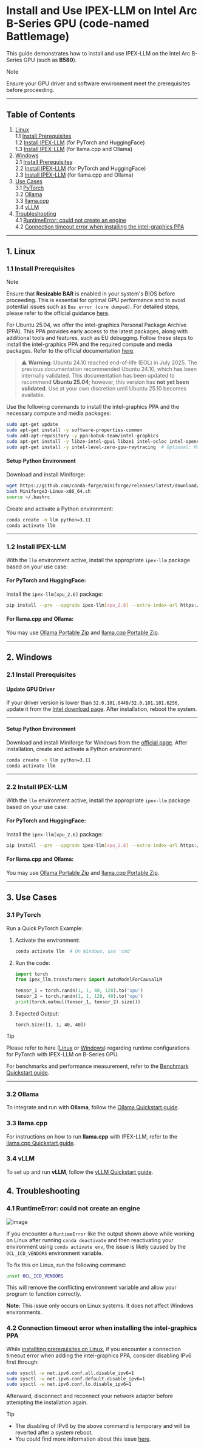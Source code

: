 # Install and Use IPEX-LLM on Intel Arc B-Series GPU (code-named Battlemage)

This guide demonstrates how to install and use IPEX-LLM on the Intel Arc B-Series GPU (such as **B580**). 

> [!NOTE]  
> Ensure your GPU driver and software environment meet the prerequisites before proceeding.

---

## Table of Contents

1. [Linux](#1-linux)  
   1.1 [Install Prerequisites](#11-install-prerequisites)  
   1.2 [Install IPEX-LLM](#for-pytorch-and-huggingface) (for PyTorch and HuggingFace)  
   1.3 [Install IPEX-LLM](#for-llamacpp-and-ollama) (for llama.cpp and Ollama)  
2. [Windows](#2-windows)   
   2.1 [Install Prerequisites](#21-install-prerequisites)  
   2.2 [Install IPEX-LLM](#for-pytorch-and-huggingface-1) (for PyTorch and HuggingFace)  
   2.3 [Install IPEX-LLM](#for-llamacpp-and-ollama-1) (for llama.cpp and Ollama)  
3. [Use Cases](#3-use-cases)  
   3.1 [PyTorch](#31-pytorch)  
   3.2 [Ollama](#32-ollama)  
   3.3 [llama.cpp](#33-llamacpp)  
   3.4 [vLLM](#34-vllm)
4. [Troubleshooting](#4-troubleshooting)  
   4.1 [RuntimeError: could not create an engine](#41-runtimeerror-could-not-create-an-engine)  
   4.2 [Connection timeout error when installing the intel-graphics PPA](#42-connection-timeout-error-when-installing-the-intel-graphics-ppa)

---

## 1. Linux

### 1.1 Install Prerequisites

> [!NOTE]
> Ensure that **Resizable BAR** is enabled in your system's BIOS before proceeding. This is essential for optimal GPU performance and to avoid potential issues such as `Bus error (core dumped)`. For detailed steps, please refer to the official guidance [here](https://www.intel.com/content/www/us/en/support/articles/000090831/graphics.html).

For Ubuntu 25.04, we offer the intel-graphics Personal Package Archive (PPA). This PPA provides early access to the latest packages, along with additional tools and features, such as EU debugging. Follow these steps to install the intel-graphics PPA and the required compute and media packages. Refer to the official documentation [here](https://dgpu-docs.intel.com/driver/client/overview.html#ubuntu-latest).

> ⚠️ **Warning**: Ubuntu 24.10 reached end-of-life (EOL) in July 2025. The previous documentation recommended Ubuntu 24.10, which has been internally validated. This documentation has been updated to recommend **Ubuntu 25.04**; however, this version has **not yet been validated**. Use at your own discretion until Ubuntu 25.10 becomes available.

Use the following commands to install the intel-graphics PPA and the necessary compute and media packages:

```bash
sudo apt-get update
sudo apt-get install -y software-properties-common
sudo add-apt-repository -y ppa:kobuk-team/intel-graphics
sudo apt-get install -y libze-intel-gpu1 libze1 intel-ocloc intel-opencl-icd clinfo intel-gsc intel-media-va-driver-non-free libmfx1 libmfx-gen1 libvpl2 libvpl-tools libva-glx2 va-driver-all vainfo
sudo apt-get install -y intel-level-zero-gpu-raytracing  # Optional: Hardware ray tracing support
```

#### Setup Python Environment

Download and install Miniforge:
```bash
wget https://github.com/conda-forge/miniforge/releases/latest/download/Miniforge3-Linux-x86_64.sh
bash Miniforge3-Linux-x86_64.sh
source ~/.bashrc
```

Create and activate a Python environment:
```bash
conda create -n llm python=3.11
conda activate llm
```

---

### 1.2 Install IPEX-LLM

With the `llm` environment active, install the appropriate `ipex-llm` package based on your use case:

#### For PyTorch and HuggingFace:
Install the `ipex-llm[xpu_2.6]` package:

```bash
pip install --pre --upgrade ipex-llm[xpu_2.6] --extra-index-url https://download.pytorch.org/whl/xpu
```

#### For llama.cpp and Ollama:
You may use [Ollama Portable Zip](./ollama_portable_zip_quickstart.md#linux-quickstart) and [llama.cpp Portable Zip](./llamacpp_portable_zip_gpu_quickstart.md#linux-quickstart).

---

## 2. Windows

### 2.1 Install Prerequisites

#### Update GPU Driver

If your driver version is lower than `32.0.101.6449/32.0.101.101.6256`, update it from the [Intel download page](https://www.intel.com/content/www/us/en/download/785597/intel-arc-iris-xe-graphics-windows.html). After installation, reboot the system.

---

#### Setup Python Environment

Download and install Miniforge for Windows from the [official page](https://conda-forge.org/download/). After installation, create and activate a Python environment:

```cmd
conda create -n llm python=3.11
conda activate llm
```
---

### 2.2 Install IPEX-LLM

With the `llm` environment active, install the appropriate `ipex-llm` package based on your use case:

#### For PyTorch and HuggingFace:
Install the `ipex-llm[xpu_2.6]` package:

```bash
pip install --pre --upgrade ipex-llm[xpu_2.6] --extra-index-url https://download.pytorch.org/whl/xpu
```

#### For llama.cpp and Ollama:

You may use [Ollama Portable Zip](./ollama_portable_zip_quickstart.md#windows-quickstart) and [llama.cpp Portable Zip](./llamacpp_portable_zip_gpu_quickstart.md#windows-quickstart).

---


## 3. Use Cases

### 3.1 PyTorch

Run a Quick PyTorch Example:

1. Activate the environment:  
   ```bash
   conda activate llm  # On Windows, use 'cmd'
   ```
2. Run the code:  
   ```python
   import torch
   from ipex_llm.transformers import AutoModelForCausalLM

   tensor_1 = torch.randn(1, 1, 40, 128).to('xpu')
   tensor_2 = torch.randn(1, 1, 128, 40).to('xpu')
   print(torch.matmul(tensor_1, tensor_2).size())
   ```
3. Expected Output:  
   ```
   torch.Size([1, 1, 40, 40])
   ```

> [!TIP]
> Please refer to here ([Linux](./install_pytorch26_gpu.md#runtime-configurations-1) or [Windows](./install_pytorch26_gpu.md#runtime-configurations)) regarding runtime configurations for PyTorch with IPEX-LLM on B-Series GPU.

For benchmarks and performance measurement, refer to the [Benchmark Quickstart guide](./benchmark_quickstart.md).

---

### 3.2 Ollama

To integrate and run with **Ollama**, follow the [Ollama Quickstart guide](./ollama_portable_zip_quickstart.md).

### 3.3 llama.cpp

For instructions on how to run **llama.cpp** with IPEX-LLM, refer to the [llama.cpp Quickstart guide](./llamacpp_portable_zip_gpu_quickstart.md).

### 3.4 vLLM

To set up and run **vLLM**, follow the [vLLM Quickstart guide](./vLLM_quickstart.md).

## 4. Troubleshooting

### 4.1 RuntimeError: could not create an engine

![image](https://github.com/user-attachments/assets/757f0704-9240-46d0-bceb-661fecc96182)

If you encounter a `RuntimeError` like the output shown above while working on Linux after running `conda deactivate` and then reactivating your environment using `conda activate env`, the issue is likely caused by the `OCL_ICD_VENDORS` environment variable. 

To fix this on Linux, run the following command:

```bash
unset OCL_ICD_VENDORS
```

This will remove the conflicting environment variable and allow your program to function correctly.

**Note:** This issue only occurs on Linux systems. It does not affect Windows environments.

### 4.2 Connection timeout error when installing the intel-graphics PPA

While [installting prerequisites on Linux](#11-install-prerequisites), if you encounter a connection timeout error when adding the intel-graphics PPA, consider disabling IPv6 first through:

```bash
sudo sysctl -w net.ipv6.conf.all.disable_ipv6=1
sudo sysctl -w net.ipv6.conf.default.disable_ipv6=1
sudo sysctl -w net.ipv6.conf.lo.disable_ipv6=1
```

Afterward, disconnect and reconnect your network adapter before attempting the installation again.

> [!TIP]
> - The disabling of IPv6 by the above command is temporary and will be reverted after a system reboot.
> - You could find more information about this issue [here](https://github.com/intel/ipex-llm/issues/13112).
